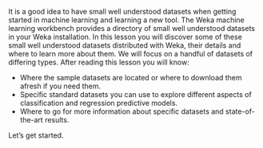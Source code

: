 It is a good idea to have small well understood datasets when getting started in machine learning
and learning a new tool. The Weka machine learning workbench provides a directory of small
well understood datasets in your Weka installation. In this lesson you will discover some of
these small well understood datasets distributed with Weka, their details and where to learn
more about them. We will focus on a handful of datasets of differing types. After reading this
lesson you will know:
- Where the sample datasets are located or where to download them afresh if you need
them.
- Specific standard datasets you can use to explore different aspects of classification and
regression predictive models.
- Where to go for more information about specific datasets and state-of-the-art results.

Let’s get started.